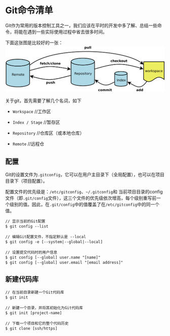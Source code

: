 # Git命令清单

Git作为常用的版本控制工具之一，我们应该在平时的开发中多了解、总结一些命令，将能在遇到一些实际使用过程中省去很多时间。

下面这张图是比较好的一张：
![](/assets/git_remote_repository_workspace.png)

关于git，首先需要了解几个名词，如下

* `Workspace`           //工作区

* `Index / Stage`       //暂存区

* `Repository`          //仓库区（或本地仓库）

* `Remote`              //远程仓

## 配置

Git的设置文件为`.gitconfig`，它可以在用户主目录下（全局配置），也可以在项目目录下（项目配置）。

配置文件的优先级是：`/etc/gitconfig`、`~/.gitconfig`和 当前项目目录的config文件（即`.git/config`文件），这三个文件的优先级依次增高，每个级别重写前一个级别的值。因此，在`.git/config`中的值覆盖了在`/etc/gitconfig`中的同一个值。

```
// 显示当前的Git配置
$ git config --list

// 编辑Git配置文件，不指定默认是 --local
$ git config -e [--system|--global|--local]

// 设置提交代码时的用户信息
$ git config [--global] user.name "[name]"
$ git config [--global] user.email "[email address]"
```



## 新建代码库

```
// 在当前目录新建一个Git代码库
$ git init

// 新建一个目录，并将其初始化为Git代码库
$ git init [project-name]

// 下载一个项目和它的整个代码历史
$ git clone [ssh/https]
```



